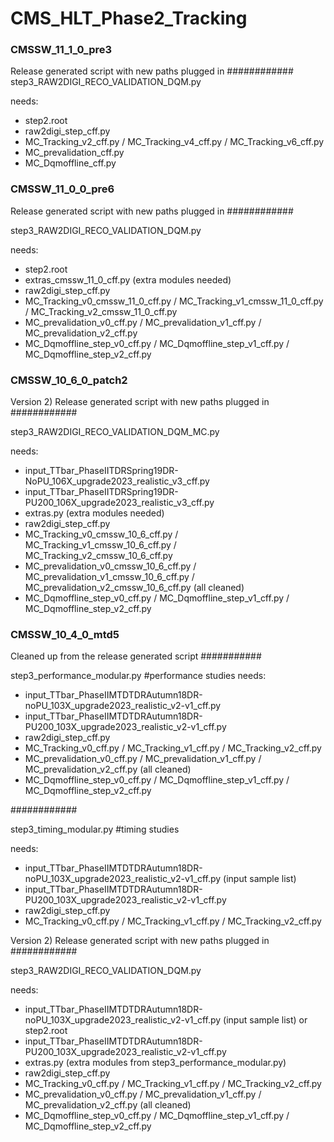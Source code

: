 # CMS_HLT_Phase2_Tracking

### CMSSW_11_1_0_pre3

Release generated script with new paths plugged in
############
step3_RAW2DIGI_RECO_VALIDATION_DQM.py 

needs:
- step2.root
- raw2digi_step_cff.py
- MC_Tracking_v2_cff.py / MC_Tracking_v4_cff.py / MC_Tracking_v6_cff.py
- MC_prevalidation_cff.py
- MC_Dqmoffline_cff.py


### CMSSW_11_0_0_pre6

Release generated script with new paths plugged in
############

step3_RAW2DIGI_RECO_VALIDATION_DQM.py 

needs:
- step2.root
- extras_cmssw_11_0_cff.py (extra modules needed)
- raw2digi_step_cff.py
- MC_Tracking_v0_cmssw_11_0_cff.py / MC_Tracking_v1_cmssw_11_0_cff.py / MC_Tracking_v2_cmssw_11_0_cff.py
- MC_prevalidation_v0_cff.py / MC_prevalidation_v1_cff.py / MC_prevalidation_v2_cff.py
- MC_Dqmoffline_step_v0_cff.py / MC_Dqmoffline_step_v1_cff.py / MC_Dqmoffline_step_v2_cff.py



### CMSSW_10_6_0_patch2

Version 2) Release generated script with new paths plugged in
############

step3_RAW2DIGI_RECO_VALIDATION_DQM_MC.py 

needs:
- input_TTbar_PhaseIITDRSpring19DR-NoPU_106X_upgrade2023_realistic_v3_cff.py
- input_TTbar_PhaseIITDRSpring19DR-PU200_106X_upgrade2023_realistic_v3_cff.py
- extras.py (extra modules needed)
- raw2digi_step_cff.py
- MC_Tracking_v0_cmssw_10_6_cff.py / MC_Tracking_v1_cmssw_10_6_cff.py / MC_Tracking_v2_cmssw_10_6_cff.py
- MC_prevalidation_v0_cmssw_10_6_cff.py / MC_prevalidation_v1_cmssw_10_6_cff.py / MC_prevalidation_v2_cmssw_10_6_cff.py (all cleaned)
- MC_Dqmoffline_step_v0_cff.py / MC_Dqmoffline_step_v1_cff.py / MC_Dqmoffline_step_v2_cff.py






### CMSSW_10_4_0_mtd5

Cleaned up from the release generated script
###########

step3_performance_modular.py 			#performance studies
needs:

- input_TTbar_PhaseIIMTDTDRAutumn18DR-noPU_103X_upgrade2023_realistic_v2-v1_cff.py
- input_TTbar_PhaseIIMTDTDRAutumn18DR-PU200_103X_upgrade2023_realistic_v2-v1_cff.py
- raw2digi_step_cff.py
- MC_Tracking_v0_cff.py / MC_Tracking_v1_cff.py / MC_Tracking_v2_cff.py
- MC_prevalidation_v0_cff.py / MC_prevalidation_v1_cff.py / MC_prevalidation_v2_cff.py (all cleaned)
- MC_Dqmoffline_step_v0_cff.py / MC_Dqmoffline_step_v1_cff.py / MC_Dqmoffline_step_v2_cff.py

############

step3_timing_modular.py 			#timing studies

needs:
- input_TTbar_PhaseIIMTDTDRAutumn18DR-noPU_103X_upgrade2023_realistic_v2-v1_cff.py (input sample list)
- input_TTbar_PhaseIIMTDTDRAutumn18DR-PU200_103X_upgrade2023_realistic_v2-v1_cff.py
- raw2digi_step_cff.py
- MC_Tracking_v0_cff.py / MC_Tracking_v1_cff.py / MC_Tracking_v2_cff.py





Version 2) Release generated script with new paths plugged in
############

step3_RAW2DIGI_RECO_VALIDATION_DQM.py

needs:
- input_TTbar_PhaseIIMTDTDRAutumn18DR-noPU_103X_upgrade2023_realistic_v2-v1_cff.py (input sample list) or step2.root
- input_TTbar_PhaseIIMTDTDRAutumn18DR-PU200_103X_upgrade2023_realistic_v2-v1_cff.py
- extras.py (extra modules from step3_performance_modular.py)
- raw2digi_step_cff.py
- MC_Tracking_v0_cff.py / MC_Tracking_v1_cff.py / MC_Tracking_v2_cff.py
- MC_prevalidation_v0_cff.py / MC_prevalidation_v1_cff.py / MC_prevalidation_v2_cff.py (all cleaned)
- MC_Dqmoffline_step_v0_cff.py / MC_Dqmoffline_step_v1_cff.py / MC_Dqmoffline_step_v2_cff.py
